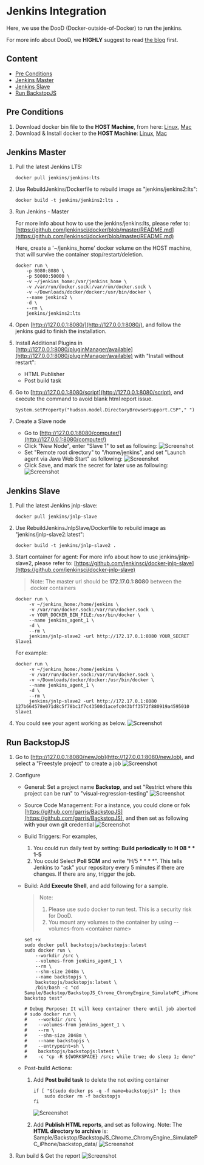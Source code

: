 # Jenkins Integration

Here, we use the DooD (Docker-outside-of-Docker) to run the jenkins.

For more info about DooD, we **HIGHLY** suggest to read [the blog](https://container-solutions.com/running-docker-in-jenkins-in-docker/) first.

## Content
- [Pre Conditions](#pre-conditions)
- [Jenkins Master](#jenkins-master)
- [Jenkins Slave](#jenkins-slave)
- [Run BackstopJS](#run-backstopjs)

## Pre Conditions
1. Download docker bin file to the **HOST Machine**, from here: [Linux](https://download.docker.com/linux/static/stable/x86_64/), [Mac](https://download.docker.com/mac/static/stable/x86_64/)
2. Download & Install docker to the **HOST Machine**: [Linux](https://docs.docker.com/install/linux/docker-ce/centos/), [Mac](https://download.docker.com/mac/stable/Docker.dmg)

## Jenkins Master
1. Pull the latest Jenkins LTS: 
   ```
   docker pull jenkins/jenkins:lts
   ```
2. Use RebuildJenkins/Dockerfile to rebuild image as "jenkins/jenkins2:lts": 
   ```
   docker build -t jenkins/jenkins2:lts .
   ```
3. Run Jenkins - Master
   
   For more info about how to use the jenkins/jenkins:lts, please refer to: [https://github.com/jenkinsci/docker/blob/master/README.md](https://github.com/jenkinsci/docker/blob/master/README.md)

   Here, create a '~/jenkins_home' docker volume on the HOST machine, that will survive the container stop/restart/deletion.
   
   ``` 
   docker run \
       -p 8080:8080 \
       -p 50000:50000 \
       -v ~/jenkins_home:/var/jenkins_home \
       -v /var/run/docker.sock:/var/run/docker.sock \
       -v ~/Downloads/docker/docker:/usr/bin/docker \
       --name jenkins2 \
       -d \
       --rm \
       jenkins/jenkins2:lts
   ```
4. Open [http://127.0.0.1:8080/](http://127.0.0.1:8080/), and follow the jenkins guid to finish the installation.
5. Install Additional Plugins in [http://127.0.0.1:8080/pluginManager/available](http://127.0.0.1:8080/pluginManager/available) with "Install without restart":
   - HTML Publisher
   - Post build task
6. Go to [http://127.0.0.1:8080/script](http://127.0.0.1:8080/script), and execute the command to avoid blank html report issue.
    ```
    System.setProperty("hudson.model.DirectoryBrowserSupport.CSP"," ")
    ```
7. Create a Slave node
   - Go to [http://127.0.0.1:8080/computer/](http://127.0.0.1:8080/computer/)
   - Click "New Node", enter "Slave 1" to set as following: 
     ![Screenshot](Attachments/Jenkins_NewNodeName.png)
   - Set "Remote root directory" to "/home/jenkins", and set "Launch agent via Java Web Start" as following:
     ![Screenshot](Attachments/Jenkins_ConfigNewNode.png)
   - Click Save, and mark the secret for later use as following:
     ![Screenshot](Attachments/Jenkins_AgentSecret.png)
    
## Jenkins Slave
1. Pull the latest Jenkins jnlp-slave: 
   ```
   docker pull jenkins/jnlp-slave
   ```
2. Use RebuildJenkinsJnlpSlave/Dockerfile to rebuild image as "jenkins/jnlp-slave2:latest": 
   ```
   docker build -t jenkins/jnlp-slave2 .
   ```
3. Start container for agent:
   For more info about how to use jenkins/jnlp-slave2, please refer to: [https://github.com/jenkinsci/docker-jnlp-slave](https://github.com/jenkinsci/docker-jnlp-slave)
   > Note: The master url should be **172.17.0.1:8080** between the docker containers
   ```
   docker run \
        -v ~/jenkins_home:/home/jenkins \
        -v /var/run/docker.sock:/var/run/docker.sock \
        -v YOUR_DOCKER_BIN_FILE:/usr/bin/docker \
        --name jenkins_agent_1 \
        -d \
        --rm \
        jenkins/jnlp-slave2 -url http://172.17.0.1:8080 YOUR_SECRET Slave1
   ```
   For example:
   ```
   docker run \
        -v ~/jenkins_home:/home/jenkins \
        -v /var/run/docker.sock:/var/run/docker.sock \
        -v ~/Downloads/docker/docker:/usr/bin/docker \
        --name jenkins_agent_1 \
        -d \
        --rm \
        jenkins/jnlp-slave2 -url http://172.17.0.1:8080 127b664578e071d8c5f78bc1f7c43500d1acefc043bff3572f880919a4595010 Slave1
   ```
4. You could see your agent working as below.
   ![Screenshot](Attachments/Jenkins_SlaveReady.png)

## Run BackstopJS
1. Go to [http://127.0.0.1:8080/newJob](http://127.0.0.1:8080/newJob), and select a "Freestyle project" to create a job
   ![Screenshot](Attachments/Jenkins_BackstopJob.png)
2. Configure
   - General: Set a project name **Backstop**, and set "Restrict where this project can be run" to "visual-regression-testing"
     ![Screenshot](Attachments/Jenkins_General.png)
   - Source Code Management: For a instance, you could clone or folk [https://github.com/garris/BackstopJS](https://github.com/garris/BackstopJS), and then set as following with your own git credential
     ![Screenshot](Attachments/Jenkins_SourceControlManagement.png)
   - Build Triggers: For examples, 
     1) You could run daily test by setting: **Build periodically** to **H 08 * * 1-5**
     2) You could Select **Poll SCM** and write "H/5 * * * *". This tells Jenkins to “ask” your repository every 5 minutes if there are changes. If there are any, trigger the job.
   - Build: Add **Execute Shell**, and add following for a sample.
     > Note: 
     > 1) Please use sudo docker to run test. This is a security risk for DooD.
     > 2) You mount any volumes to the container by using --volumes-from \<container name\>
       
     ```
     set +x
     sudo docker pull backstopjs/backstopjs:latest
     sudo docker run \
         --workdir /src \
         --volumes-from jenkins_agent_1 \
         --rm \
         --shm-size 2048m \
         --name backstopjs \
         backstopjs/backstopjs:latest \
         /bin/bash -c "cd Sample/Backstop/BackstopJS_Chrome_ChromyEngine_SimulatePC_iPhone; backstop test"
         
     # Debug Purpose: It will keep container there until job aborted
     # sudo docker run \
     #    --workdir /src \
     #    --volumes-from jenkins_agent_1 \
     #    --rm \
     #    --shm-size 2048m \
     #    --name backstopjs \
     #    --entrypoint=sh \
     #    backstopjs/backstopjs:latest \
     #    -c "cp -R ${WORKSPACE} /src; while true; do sleep 1; done"
     ```
   - Post-build Actions: 
     1) Add **Post build task** to delete the not exiting container
        ```
        if [ "$(sudo docker ps -q -f name=backstopjs)" ]; then
            sudo docker rm -f backstopjs
        fi
        ```
        ![Screenshot](Attachments/Jenkins_PostBuildActions_DeleteContainer.png)
        
     2) Add **Publish HTML reports**, and set as following.
        Note: The **HTML directory to archive** is: Sample/Backstop/BackstopJS_Chrome_ChromyEngine_SimulatePC_iPhone/backstop_data/ 
        ![Screenshot](Attachments/Jenkins_PostBuildActions_PublishHTML.png)
     
3. Run build & Get the report
   ![Screenshot](Attachments/Jenkins_HTMLReport.png) 
